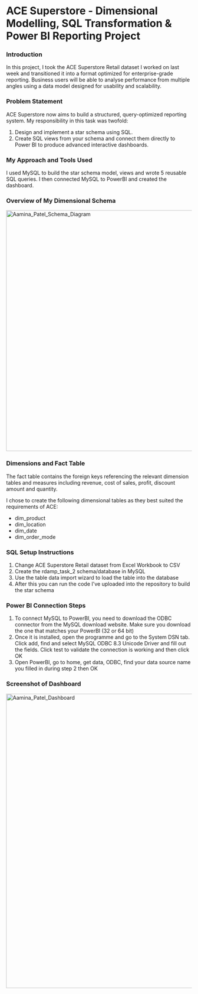 # ACE Superstore - Dimensional Modelling, SQL Transformation & Power BI Reporting Project

### Introduction

In this project, I took the ACE Superstore Retail dataset I worked on last week and transitioned it into a format optimized for enterprise-grade reporting. Business users will be able to analyse performance from multiple angles using a data model designed for usability and scalability.

### Problem Statement

ACE Superstore now aims to build a structured, query-optimized reporting system. My responsibility in this task was twofold:
 
1. Design and implement a star schema using SQL.
2. Create SQL views from your schema and connect them directly to Power BI to produce advanced interactive dashboards.

### My Approach and Tools Used

I used MySQL to build the star schema model, views and wrote 5 reusable SQL queries. I then connected MySQL to PowerBI and created the dashboard.

### Overview of My Dimensional Schema 

<img width="1075" height="652" alt="Aamina_Patel_Schema_Diagram" src="https://github.com/user-attachments/assets/69ccf187-6b39-476c-8fbf-4d6e2a670280" />


### Dimensions and Fact Table

The fact table contains the foreign keys referencing the relevant dimension tables and measures including revenue, cost of sales, profit, discount amount and quantity. 

I chose to create the following dimensional tables as they best suited the requirements of ACE:
 - dim_product
 - dim_location
 - dim_date
 - dim_order_mode

### SQL Setup Instructions

1. Change ACE Superstore Retail dataset from Excel Workbook to CSV
2. Create the rdamp_task_2 schema/database in MySQL
3. Use the table data import wizard to load the table into the database
4. After this you can run the code I've uploaded into the repository to build the star schema

### Power BI Connection Steps

1. To connect MySQL to PowerBI, you need to download the ODBC connector from the MySQL download website. Make sure you download the one that matches your PowerBI (32 or 64 bit)
2. Once it is installed, open the programme and go to the System DSN tab. Click add, find and select MySQL ODBC 8.3 Unicode Driver and fill out the fields. Click test to validate the connection is working and then click OK
3. Open PowerBI, go to home, get data, ODBC, find your data source name you filled in during step 2 then OK

### Screenshot of Dashboard

<img width="1417" height="797" alt="Aamina_Patel_Dashboard" src="https://github.com/user-attachments/assets/18929ed0-66d0-44a3-aca2-8b9e283ce754" />


